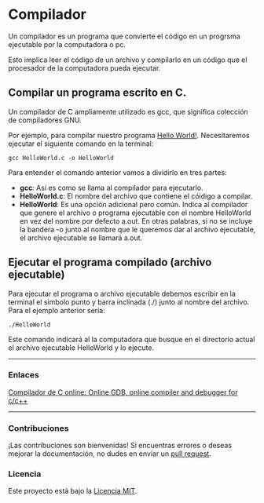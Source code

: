 # Compilador

Un compilador es un programa que convierte el código en un progrsma ejecutable por la computadora o pc.

Esto implica leer el código de un archivo y compilarlo en un código que el procesador de la computadora pueda ejecutar. 


## Compilar un programa escrito en C.

Un compilador de C ampliamente utilizado es gcc, que significa colección de compiladores GNU.

Por ejemplo, para compilar nuestro programa [Hello World!](https://github.com/Isisgldev/Apuntes_C/blob/main/Hello%20World!/HelloWorld.c). Necesitaremos ejecutar el siguiente comando en la terminal:

```
gcc HelloWorld.c -o HelloWorld
```

Para entender el comando anterior vamos a dividirlo en tres partes:

- **gcc**: Así es como se llama al compilador para ejecutarlo.
- **HelloWorld.c**: El nombre del archivo que contiene el cóidigo a compilar.
- **HelloWorld**: Es una opción adicional pero común. Indica al compilador que genere el archivo o programa ejecutable con el nombre HelloWorld en vez del nombre por defecto a.out. En otras palabras, si no se incluye la bandera -o junto al nombre que le queremos dar al archivo ejecutable, el archivo ejecutable se llamará a.out.


## Ejecutar el programa compilado (archivo ejecutable)

Para ejecutar el programa o archivo ejecutable debemos escribir en la terminal el simbolo punto y barra inclinada (./) junto al nombre del archivo. Para el ejemplo anterior sería:

```
./HelloWorld
```

Este comando indicará al la computadora que busque en el directorio actual el archivo ejecutable HelloWorld y lo ejecute.

 
***

### Enlaces

[Compilador de C online: Online GDB, online compiler and debugger for c/c++](https://www.onlinegdb.com/online_c_compiler)

***

### Contribuciones

¡Las contribuciones son bienvenidas! Si encuentras errores o deseas mejorar la documentación, no dudes en enviar un [pull request](https://github.com/Isisgldev/Apuntes-HTML/pulls).

### Licencia

Este proyecto está bajo la [Licencia MIT](https://es.wikipedia.org/wiki/Licencia_MIT).
